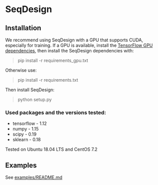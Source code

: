 # SeqDesign

## Installation

We recommend using SeqDesign with a GPU that supports CUDA, especially for training.
If a GPU is available, install the [TensorFlow GPU dependencies](https://www.tensorflow.org/install/gpu), 
then install the SeqDesign dependencies with:
> pip install -r requirements_gpu.txt  

Otherwise use:  
> pip install -r requirements.txt  

Then install SeqDesign:
> python setup.py  

### Used packages and the versions tested:
- tensorflow - 1.12  
- numpy - 1.15  
- scipy - 0.19  
- sklearn - 0.18  

Tested on Ubuntu 18.04 LTS and CentOS 7.2

## Examples

See [examples/README.md](examples/README.md)
